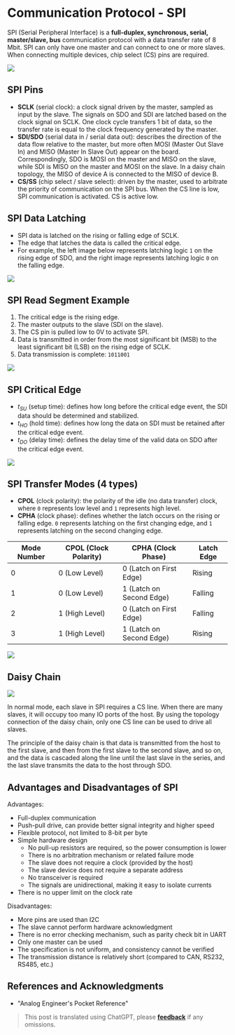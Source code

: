 # Communication Protocol - SPI

SPI (Serial Peripheral Interface) is a **full-duplex, synchronous, serial, master/slave, bus** communication protocol with a data transfer rate of 8 Mbit. SPI can only have one master and can connect to one or more slaves. When connecting multiple devices, chip select (CS) pins are required.

![](https://img.wiki-power.com/d/wiki-media/img/20210911095950.png)

## SPI Pins

- **SCLK** (serial clock): a clock signal driven by the master, sampled as input by the slave. The signals on SDO and SDI are latched based on the clock signal on SCLK. One clock cycle transfers 1 bit of data, so the transfer rate is equal to the clock frequency generated by the master.
- **SDI/SDO** (serial data in / serial data out): describes the direction of the data flow relative to the master, but more often MOSI (Master Out Slave In) and MISO (Master In Slave Out) appear on the board. Correspondingly, SDO is MOSI on the master and MISO on the slave, while SDI is MISO on the master and MOSI on the slave. In a daisy chain topology, the MISO of device A is connected to the MISO of device B.
- **CS/SS** (chip select / slave select): driven by the master, used to arbitrate the priority of communication on the SPI bus. When the CS line is low, SPI communication is activated. CS is active low.

## SPI Data Latching

- SPI data is latched on the rising or falling edge of SCLK.
- The edge that latches the data is called the critical edge.
- For example, the left image below represents latching logic `1` on the rising edge of SDO, and the right image represents latching logic `0` on the falling edge.

![](https://img.wiki-power.com/d/wiki-media/img/20211026151750.png)

## SPI Read Segment Example

1. The critical edge is the rising edge.
2. The master outputs to the slave (SDI on the slave).
3. The CS pin is pulled low to 0V to activate SPI.
4. Data is transmitted in order from the most significant bit (MSB) to the least significant bit (LSB) on the rising edge of SCLK.
5. Data transmission is complete: `1011001`

![](https://img.wiki-power.com/d/wiki-media/img/20211026152228.png)

## SPI Critical Edge

- $t_{SU}$ (setup time): defines how long before the critical edge event, the SDI data should be determined and stabilized.
- $t_{HO}$ (hold time): defines how long the data on SDI must be retained after the critical edge event.
- $t_{DO}$ (delay time): defines the delay time of the valid data on SDO after the critical edge event.

![](https://img.wiki-power.com/d/wiki-media/img/20211026160940.png)

## SPI Transfer Modes (4 types)

- **CPOL** (clock polarity): the polarity of the idle (no data transfer) clock, where `0` represents low level and `1` represents high level.
- **CPHA** (clock phase): defines whether the latch occurs on the rising or falling edge. `0` represents latching on the first changing edge, and `1` represents latching on the second changing edge.

| Mode Number | CPOL (Clock Polarity) | CPHA (Clock Phase)       | Latch Edge |
| ----------- | --------------------- | ------------------------ | ---------- |
| 0           | 0 (Low Level)         | 0 (Latch on First Edge)  | Rising     |
| 1           | 0 (Low Level)         | 1 (Latch on Second Edge) | Falling    |
| 2           | 1 (High Level)        | 0 (Latch on First Edge)  | Falling    |
| 3           | 1 (High Level)        | 1 (Latch on Second Edge) | Rising     |

![](https://img.wiki-power.com/d/wiki-media/img/20211026162028.png)

## Daisy Chain

![](https://img.wiki-power.com/d/wiki-media/img/20211026164011.png)

In normal mode, each slave in SPI requires a CS line. When there are many slaves, it will occupy too many IO ports of the host. By using the topology connection of the daisy chain, only one CS line can be used to drive all slaves.

The principle of the daisy chain is that data is transmitted from the host to the first slave, and then from the first slave to the second slave, and so on, and the data is cascaded along the line until the last slave in the series, and the last slave transmits the data to the host through SDO.

## Advantages and Disadvantages of SPI

Advantages:

- Full-duplex communication
- Push-pull drive, can provide better signal integrity and higher speed
- Flexible protocol, not limited to 8-bit per byte
- Simple hardware design
  - No pull-up resistors are required, so the power consumption is lower
  - There is no arbitration mechanism or related failure mode
  - The slave does not require a clock (provided by the host)
  - The slave device does not require a separate address
  - No transceiver is required
  - The signals are unidirectional, making it easy to isolate currents
- There is no upper limit on the clock rate

Disadvantages:

- More pins are used than I2C
- The slave cannot perform hardware acknowledgment
- There is no error checking mechanism, such as parity check bit in UART
- Only one master can be used
- The specification is not uniform, and consistency cannot be verified
- The transmission distance is relatively short (compared to CAN, RS232, RS485, etc.)

## References and Acknowledgments

- "Analog Engineer's Pocket Reference"

> This post is translated using ChatGPT, please [**feedback**](https://github.com/linyuxuanlin/Wiki_MkDocs/issues/new) if any omissions.
